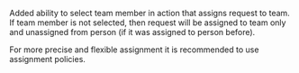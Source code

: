 Added ability to select team member in action that assigns request to team.
If team member is not selected, then request will be assigned to team only and
unassigned from person (if it was assigned to person before).

For more precise and flexible assignment it is recommended to use assignment policies.
